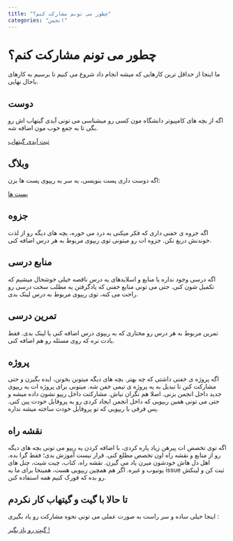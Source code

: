 ```yaml
---
title: "چطور می تونم مشارکت کنم؟"
categories: "انجمن"
---
```


# چطور می تونم مشارکت کنم؟

ما اینجا از حداقل ترین کارهایی که میشه انجام داد شروع می کنیم تا برسیم به کارهای باحال نهایی.

## دوست

اگه از بچه های کامپیوتر دانشگاه مون کسی رو میشناسی می تونی
آیدی گیتهاب اش رو بگی تا به جمع خوب مون اضافه شه.  

[ثبت آیدی گیتهاب](https://github.com/ceituut/guide/issues/new)

## وبلاگ

اگه دوست داری پست بنویسی، یه سر به ریپوی پست ها بزن:  

[پست ها](https://github.com/ceituut/_posts)  

## جزوه

اگه جزوه ی خفنی داری که فکر میکنی به درد می خوره، بچه های دیگه رو از لذت خوندنش دریغ نکن.
جزوه ات رو میتونی توی ریپوی مربوط به هر درس اضافه کنی.

## منابع درسی

اگه درسی وجود نداره یا منابع و اسلایدهای یه درس ناقصه خیلی خوشحال میشیم که تکمیل شون کنی. حتی می تونی منابع خفنی که یادگرفتن یه مطلب سخت درسی رو راحت می کنه، توی ریپوی مربوط به درس لینک بدی.

## تمرین درسی

تمرین مربوط به هر درس رو مختاری که به ریپوی درس اضافه کنی یا لینک بدی. فقط یادت نره که روی مسئله رو هم اضافه کنی.

## پروژه

اگه پروژه ی خفنی داشتی که چه بهتر. بچه های دیگه میتونن بخونن، ایده بگیرن و حتی مشارکت کنن تا تبدیل به یه پروژه ی تیمی خفن شه.
میتونی برای پروژه ات یه ریپوی جدید داخل انجمن بزنی. اصلا هم نگران نباش. مشارکتت داخل ریپو نشون داده میشه و حتی می تونی
همین ریپویی که داخل انجمن ایجاد کردی رو به پروفایل خودت پین کنی. پس فرقی با ریپویی که تو پروفایل خودت ساخته میشه نداره.

## نقشه راه

اگه توی تخصص ات پیرهن زیاد پاره کردی، با اضافه کردن یه ریپو می تونی
بچه های دیگه رو از منابع و نقشه راه اون تخصص مطلع کنی. قرار نیست آموزش بدی؛ فقط گرا بده.
اهل دل هاش خودشون میرن یاد می گیرن. نقشه راه، کتاب، چیت شیت، چنل های یوتیوب و غیره.
اگر هم همچین ریپویی هست، همینجا برای ما یه
issue
ثبت کن و لینکش رو بده که فورک کنیم همه استفاده کنن.

## تا حالا با گیت و گیتهاب کار نکردم

 اینجا خیلی ساده و سر راست به صورت عملی می تونی نحوه مشارکت رو یاد بگیری :  

[گیت رو یاد بگیر !](https://github.com/ceituut/learn-git)

